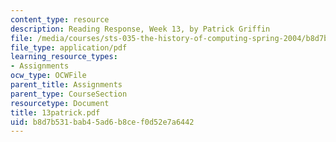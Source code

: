 ```yaml
---
content_type: resource
description: Reading Response, Week 13, by Patrick Griffin
file: /media/courses/sts-035-the-history-of-computing-spring-2004/b8d7b531bab45ad6b8cef0d52e7a6442_13patrick.pdf
file_type: application/pdf
learning_resource_types:
- Assignments
ocw_type: OCWFile
parent_title: Assignments
parent_type: CourseSection
resourcetype: Document
title: 13patrick.pdf
uid: b8d7b531-bab4-5ad6-b8ce-f0d52e7a6442
---
```

